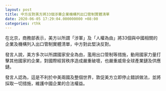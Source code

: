 ```yaml
---
layout: post
title: 中方反對美方將33個涉華企業機構列出口管制實體清單
date: 2020-06-05 17:29:04.000000000 +08:00
categories: rthk
---
```


在北京，商務部表示，美方以所謂「涉軍」及「人權為由」將33個與中國相關的企業及機構列入出口管制實體清單，中方對此堅決反對。

發言人說，美方多次以所謂國家安全為由，濫用出口管制等措施，動用國家力量打擊其他國家的企業，對國際經貿秩序造成嚴重破壞，也嚴重威脅全球產業鏈及供應鏈。

發言人認為，這是不利於中美兩國及整個世界，敦促美方立即停止錯誤做法，並將採取一切措施，維護中國企業的合法權益。
